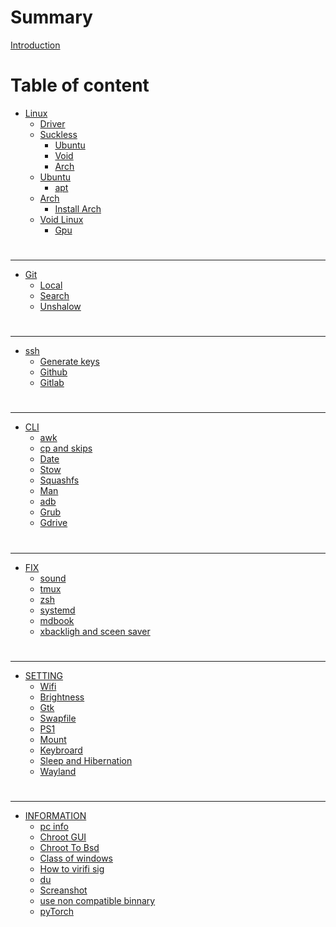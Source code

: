# Summary

[Introduction](./README.md)

# Table of content

- [Linux](./README.md)
  - [Driver](./driver.md)
  - [Suckless](./suckless.md)
    - [Ubuntu](./suckless-ubu.md)
    - [Void](./suckless-void.md)
    - [Arch](./suckless-arch.md)
  - [Ubuntu](./ubuntu/README.md)
    - [apt](./ubuntu/apt.md)
  - [Arch](./arch/README.md)
    - [Install Arch](./arch/arch-scratch.md)
  - [Void Linux](./void/README.md)
    - [Gpu](./void/gpu.md)

#

______________________________________________________________________

- [Git](./git/README.md)
  - [Local](./git/local.md)
  - [Search](./git/search.md)
  - [Unshalow](./git/unshalow.md)

#

______________________________________________________________________

- [ssh](./ssh/README.md)
  - [Generate keys](./ssh/keys.md)
  - [Github](./ssh/github.md)
  - [Gitlab](./ssh/gitlab.md)

#

______________________________________________________________________

- [CLI](./cli/README.md)
  - [awk](./cli/awk.md)
  - [cp and skips](./cli/cp.md)
  - [Date](./cli/date.md)
  - [Stow](./cli/stow.md)
  - [Squashfs](./cli/squashfs.md)
  - [Man](./cli/man.md)
  - [adb](./cli/adb.md)
  - [Grub](./cli/grub.md)
  - [Gdrive](./cli/gdrive.md)

#

______________________________________________________________________

- [FIX](./fix/README.md)
  - [sound](./fix/fix-sound.md)
  - [tmux](./fix/fix-tmux.md)
  - [zsh](./fix/fix-zsh.md)
  - [systemd](./fix/systemd.md)
  - [mdbook](./fix/mdbook.md)
  - [xbackligh and sceen saver](./fix/backlight.md)

#

______________________________________________________________________

- [SETTING](./setting/README.md)
  - [Wifi](./setting/wifi.md)
  - [Brightness](./setting/brightness.md)
  - [Gtk](./setting/gtk.md)
  - [Swapfile](./setting/swapfile.md)
  - [PS1](./setting/PS1.md)
  - [Mount](./setting/mount.md)
  - [Keybroard](./setting/keybroard.md)
  - [Sleep and Hibernation](./setting/sleep.md)
  - [Wayland](./setting/wayland.md)

#

______________________________________________________________________

- [INFORMATION](./information/README.md)
  - [pc info](./information/info.md)
  - [Chroot GUI](./information/chroot_GUI.md)
  - [Chroot To Bsd](./information/chroot_ToBsd.md)
  - [Class of windows](./information/class-windows.md)
  - [How to virifi sig](./information/how-to-virifi.sig.md)
  - [du](./information/du-h.md)
  - [Screanshot](./information/screanshot.md)
  - [use non compatible binnary](./information/binnary.md)
  - [pyTorch](./information/pytorch.md)
